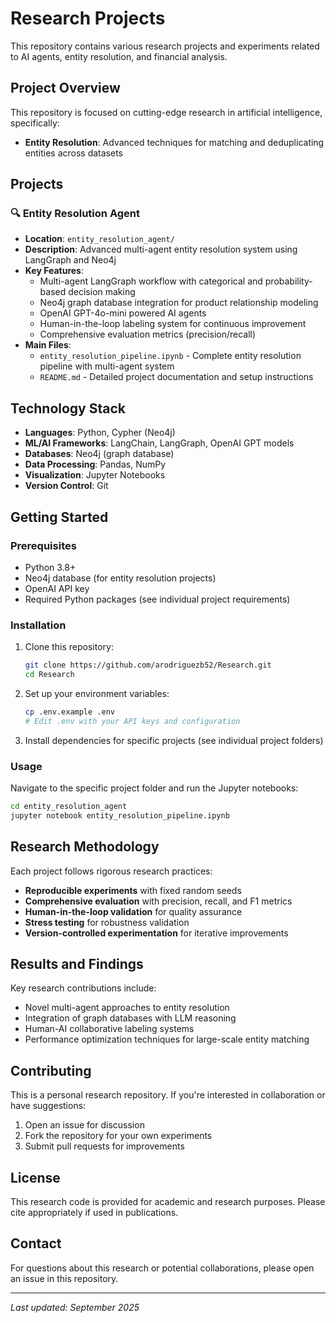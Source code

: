 # Research Projects

This repository contains various research projects and experiments related to AI agents, entity resolution, and financial analysis.

## Project Overview

This repository is focused on cutting-edge research in artificial intelligence, specifically:
- **Entity Resolution**: Advanced techniques for matching and deduplicating entities across datasets

## Projects

### 🔍 Entity Resolution Agent
- **Location**: `entity_resolution_agent/`
- **Description**: Advanced multi-agent entity resolution system using LangGraph and Neo4j
- **Key Features**:
  - Multi-agent LangGraph workflow with categorical and probability-based decision making
  - Neo4j graph database integration for product relationship modeling  
  - OpenAI GPT-4o-mini powered AI agents
  - Human-in-the-loop labeling system for continuous improvement
  - Comprehensive evaluation metrics (precision/recall)
- **Main Files**: 
  - `entity_resolution_pipeline.ipynb` - Complete entity resolution pipeline with multi-agent system
  - `README.md` - Detailed project documentation and setup instructions

## Technology Stack

- **Languages**: Python, Cypher (Neo4j)
- **ML/AI Frameworks**: LangChain, LangGraph, OpenAI GPT models
- **Databases**: Neo4j (graph database)
- **Data Processing**: Pandas, NumPy
- **Visualization**: Jupyter Notebooks
- **Version Control**: Git

## Getting Started

### Prerequisites
- Python 3.8+
- Neo4j database (for entity resolution projects)
- OpenAI API key
- Required Python packages (see individual project requirements)

### Installation

1. Clone this repository:
   ```bash
   git clone https://github.com/arodriguezb52/Research.git
   cd Research
   ```

2. Set up your environment variables:
   ```bash
   cp .env.example .env
   # Edit .env with your API keys and configuration
   ```

3. Install dependencies for specific projects (see individual project folders)

### Usage

Navigate to the specific project folder and run the Jupyter notebooks:

```bash
cd entity_resolution_agent
jupyter notebook entity_resolution_pipeline.ipynb
```

## Research Methodology

Each project follows rigorous research practices:
- **Reproducible experiments** with fixed random seeds
- **Comprehensive evaluation** with precision, recall, and F1 metrics
- **Human-in-the-loop validation** for quality assurance
- **Stress testing** for robustness validation
- **Version-controlled experimentation** for iterative improvements

## Results and Findings

Key research contributions include:
- Novel multi-agent approaches to entity resolution
- Integration of graph databases with LLM reasoning
- Human-AI collaborative labeling systems
- Performance optimization techniques for large-scale entity matching

## Contributing

This is a personal research repository. If you're interested in collaboration or have suggestions:
1. Open an issue for discussion
2. Fork the repository for your own experiments
3. Submit pull requests for improvements

## License

This research code is provided for academic and research purposes. Please cite appropriately if used in publications.

## Contact

For questions about this research or potential collaborations, please open an issue in this repository.

---

*Last updated: September 2025*